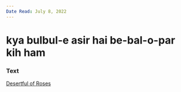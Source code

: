 ```yaml
---
Date Read: July 8, 2022
---
```


# kya bulbul-e asir hai be-bal-o-par kih ham

### Text
[Desertful of Roses](http://www.columbia.edu/itc/mealac/pritchett/00garden/02c/0276/index_0276.html)


